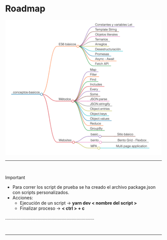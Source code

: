# Roadmap

![](./raodmap.png)

---

<br/>

> [!important]
>
> - Para correr los script de prueba se ha creado el archivo package.json con scripts personalizados.
> - Acciones:
>   - Ejecución de un script -> **yarn dev < nombre del script >**
>   - Finalizar proceso -> **< ctrl > + c**
>
> .......................................................................

<br/>

---
